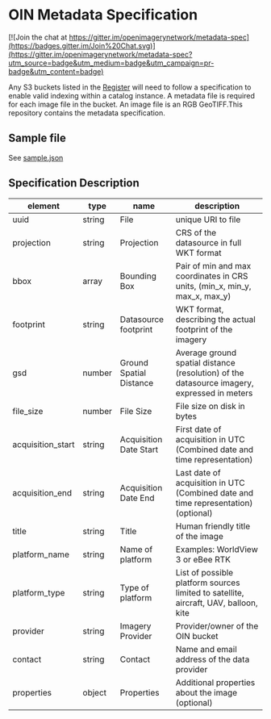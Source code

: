 # OIN Metadata Specification

[![Join the chat at https://gitter.im/openimagerynetwork/metadata-spec](https://badges.gitter.im/Join%20Chat.svg)](https://gitter.im/openimagerynetwork/metadata-spec?utm_source=badge&utm_medium=badge&utm_campaign=pr-badge&utm_content=badge)

Any S3 buckets listed in the [Register](https://github.com/openimagerynetwork/register) will need to follow a specification to enable valid indexing within a catalog instance. A metadata file is required for each image file in the bucket. An image file is an RGB GeoTIFF.This repository contains the metadata specification. 

## Sample file

See [sample.json](sample.json)

## Specification Description 

| element | type | name | description | 
| --- | --- | --- | --- | 
| uuid | string | File | unique URI to file | 
| projection | string | Projection | CRS of the datasource in full WKT format | 
| bbox | array | Bounding Box | Pair of min and max coordinates in CRS units, (min_x, min_y, max_x, max_y) | 
| footprint | string | Datasource footprint | WKT format, describing the actual footprint of the imagery | 
| gsd | number | Ground Spatial Distance | Average ground spatial distance (resolution) of the datasource imagery, expressed in meters | 
| file_size | number | File Size | File size on disk in bytes | 
| acquisition_start | string | Acquisition Date Start | First date of acquisition in UTC (Combined date and time representation) | 
| acquisition_end | string | Acquisition Date End | Last date of acquisition in UTC (Combined date and time representation) (optional) | 
| title | string | Title | Human friendly title of the image | 
| platform_name | string | Name of platform | Examples: WorldView 3 or eBee RTK | 
| platform_type | string | Type of platform | List of possible platform sources limited to satellite, aircraft, UAV, balloon, kite |  
| provider | string | Imagery Provider | Provider/owner of the OIN bucket | 
| contact | string | Contact | Name and email address of the data provider | 
| properties | object | Properties | Additional properties about the image (optional) | 
